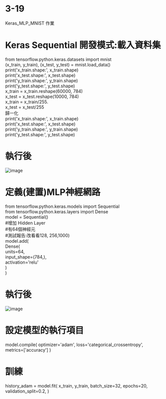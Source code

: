 # 3-19
Keras_MLP_MNIST 作業  
# Keras Sequential 開發模式:載入資料集
from tensorflow.python.keras.datasets import mnist  
(x_train, y_train), (x_test, y_test) = mnist.load_data()  
print('x_train.shape:', x_train.shape)  
print('x_test.shape:', x_test.shape)  
print('y_train.shape:', y_train.shape)  
print('y_test.shape:', y_test.shape)  
x_train = x_train.reshape(60000, 784)   
x_test = x_test.reshape(10000, 784)  
x_train = x_train/255.  
x_test = x_test/255  
歸一化  
print('x_train.shape:', x_train.shape)  
print('x_test.shape:', x_test.shape)  
print('y_train.shape:', y_train.shape)  
print('y_test.shape:', y_test.shape)  
#  執行後  
![image](https://github.com/SuWeizhe1124/3-19/blob/master/Kers%20%E6%B8%AC%E8%A9%A6/G2.JPG)  
#  定義(建置)MLP神經網路  
from tensorflow.python.keras.models import Sequential  
from tensorflow.python.keras.layers import Dense  
model = Sequential()  
#增加 Hidden Layer  
#有64個神經元  
#測試報告:改看看128, 256,1000)  
model.add(  
    Dense(  
        units=64,   
        input_shape=(784,),  
        activation='relu'  
    )  
)  
#  執行後  
![image](https://github.com/SuWeizhe1124/3-19/blob/master/Kers%20%E6%B8%AC%E8%A9%A6/G1.JPG)  

# 設定模型的執行項目
model.compile(
    optimizer='adam',
    loss='categorical_crossentropy',
    metrics=['accuracy']
)

# 訓練
history_adam = model.fit(
    x_train,
    y_train,
    batch_size=32,
    epochs=20,
    validation_split=0.2,
)
 
